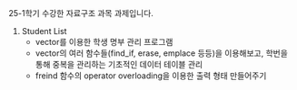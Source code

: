 25-1학기 수강한 자료구조 과목 과제입니다.

1. Student List
   - vector를 이용한 학생 명부 관리 프로그램
   - vector의 여러 함수들(find_if, erase, emplace 등등)을 이용해보고, 학번을 통해 중복을 관리하는 기초적인 데이터 테이블 관리
   - freind 함수의 operator overloading을 이용한 출력 형태 만들어주기
